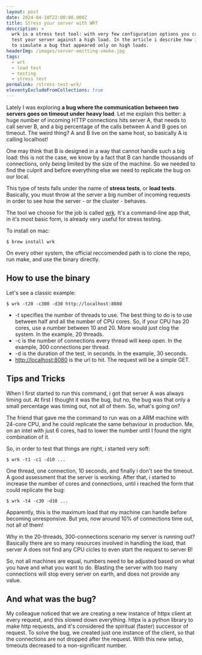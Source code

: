 ```yaml
---
layout: post
date: 2024-04-10T22:00:00.000Z
title: Stress your server with WRT
description: >
  wrk is a stress test tool: with very few configuration options you can stress
  test your server against a high load. In the article i describe how i used it
  to simulate a bug that appeared only on high loads.
headerImg: /images/server-emitting-smoke.jpg
tags:
  - wrt
  - load test
  - testing
  - stress test
permalink: /stress-test-wrk/
eleventyExcludeFromCollections: true
---
```


Lately I was exploring **a bug where the communication between two servers goes on timeout under heavy load**. Let me explain this better: a huge number of incoming HTTP connections hits server A, that needs to call server B, and a big percentage of the calls between A and B goes on timeout. The weird thing? A and B live on the same host, so basically A is calling localhost!

One may think that B is designed in a way that cannot handle such a big load: this is not the case, we know by a fact that B can handle thousands of connections, only being limited by the size of the machine. So we needed to find the culprit and before everything else we need to replicate the bug on our local.

This type of tests falls under the name of **stress tests**, or **load tests**. Basically, you must throw at the server a big number of incoming requests in order to see how the server - or the cluster - behaves.

The tool we choose for the job is called [wrk](https://github.com/wg/wrk "wrk github homepage"). It's a command-line app that, in it's most basic form, is already very useful for stress testing. 

To install on mac: 

```shell
$ brew install wrk
```

On every other system, the official reccomended path is to clone the repo, run make, and use the binary directly. 

## How to use the binary

Let's see a classic example: 

```shell
$ wrk -t20 -c300 -d30 http://localhost:8080
```

* -t specifies the number of threads to use. The best thing to do is to use between half and all the number of CPU cores. So, if your CPU has 20 cores, use a number between 10 and 20. More would just clog the system. In the example, 20 threads. 
* -c is the number of connections every thread will keep open. In the example, 300 connections per thread. 
* -d is the duration of the test, in seconds. In the example, 30 seconds. 
* [http://localhost:8080](http://localhost:8080) is the url to hit. The request will be a simple GET. 

## Tips and Tricks

When I first started to run this command, i got that server A was always timing out. At first I thought it was the bug, but no, the bug was that only a small percentage was timing out, not all of them. So, what's going on? 

The friend that gave me the command to run was on a ARM machine with 24-core CPU, and he could replicate the same behaviour in production. Me, on an intel with just 6 cores, had to lower the number until I found the right combination of it. 

So, in order to test that things are right, i started very soft: 

```shell
$ wrk -t1 -c1 -d10 ...
```

One thread, one connection, 10 seconds, and finally i don't see the timeout. A good assessment that the server is working. After that, i started to increase the number of cores and connections, until i reached the form that could replicate the bug: 

```shell
$ wrk -t4 -c30 -d10 ...
```

Apparently, this is the maximum load that my machine can handle before becoming unresponsive. But yes, now around 10% of connections time out, not all of them! 

Why in the 20-threads, 300-connections scenario my server is running out? Basically there are so many resources involved in handling the load, that server A does not find any CPU cicles to even start the request to server B! 

So, not all machines are equal, numbers need to be adjusted based on what you have and what you want to do. Blasting the server with too many connections will stop every server on earth, and does not provide any value. 

## And what was the bug?

My colleague noticed that we are creating a new instance of httpx client at every request, and this slowed down everything. httpx is a python library to make http requests, and it's considered the spiritual (faster) successor of request. To solve the bug, we created just one instance of the client, so that the connections are not dropped after the request. With this new setup, timeouts decreased to a non-significant number. 

